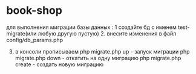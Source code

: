 # book-shop
для выполнения миграции базы данных :
1 создайте бд с именем test-migrate(или любую другую пустую)
2. внесите изменения в файл config/db_params.php

3. в консоли прописываем php migrate.php up - запуск миграции
 php migrate.php down - откатить на одну миграцию
 php migrate.php create - создать новую миграцию 
